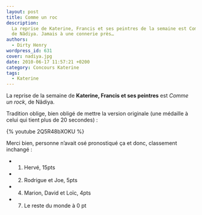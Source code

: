 ```yaml
---
layout: post
title: Comme un roc
description:
  La reprise de Katerine, Francis et ses peintres de la semaine est Comme un roc
  de Nâdiya. Jamais à une connerie près…
authors:
  - Dirty Henry
wordpress_id: 631
cover: nadiya.jpg
date: 2010-06-17 11:57:21 +0200
category: Concours Katerine
tags:
  - Katerine
---
```


La reprise de la semaine de **Katerine, Francis et ses peintres** est _Comme un
rock_, de Nâdiya.

Tradition oblige, bien obligé de mettre la version originale (une médaille à
celui qui tient plus de 20 secondes) :

{% youtube 2Q5R48bXOKU %}

Merci bien, personne n’avait osé pronostiqué ça et donc, classement inchangé :

- 1. Hervé, 15pts
- 2. Rodrigue et Joe, 5pts
- 4. Marion, David et Loïc, 4pts
- 7. Le reste du monde à 0 pt
